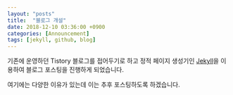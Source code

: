 ```yaml
---
layout: "posts"
title:  "블로그 개설"
date: 2018-12-10 03:36:00 +0900
categories: [Announcement]
tags: [jekyll, github, blog]
---
```


기존에 운영하던 Tistory 블로그를 접어두기로 하고 정적 페이지 생성기인 [Jekyll](https://jekyllrb.com/)을 이용하여 블로그 포스팅을 진행하게 되었습니다.

여기에는 다양한 이유가 있는데 이는 추후 포스팅하도록 하겠습니다.